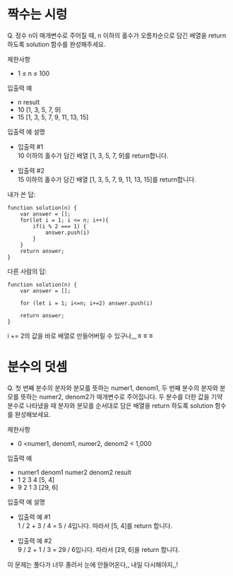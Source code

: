 # 짝수는 시렁
Q. 정수 n이 매개변수로 주어질 때, n 이하의 홀수가 오름차순으로 담긴 배열을 return하도록 solution 함수를 완성해주세요.

제한사항
- 1 ≤ n ≤ 100

입출력 예
- n	result
- 10	[1, 3, 5, 7, 9]
- 15	[1, 3, 5, 7, 9, 11, 13, 15]

입출력 예 설명
- 입출력 #1<br>
10 이하의 홀수가 담긴 배열 [1, 3, 5, 7, 9]를 return합니다.
  
- 입출력 #2<br>
15 이하의 홀수가 담긴 배열 [1, 3, 5, 7, 9, 11, 13, 15]를 return합니다.

내가 쓴 답:
```
function solution(n) {
    var answer = [];
    for(let i = 1; i <= n; i++){
        if(i % 2 === 1) {
            answer.push(i)
        }
    }
    return answer;
}
```

다른 사람의 답:
```
function solution(n) {
    var answer = [];

    for (let i = 1; i<=n; i+=2) answer.push(i)

    return answer;
}
```
i += 2의 값을 바로 배열로 만들어버릴 수 있구나,,,ㅎㅎㅎ

# 분수의 덧셈
Q. 첫 번째 분수의 분자와 분모를 뜻하는 numer1, denom1, 두 번째 분수의 분자와 분모를 뜻하는 numer2, denom2가 매개변수로 주어집니다. 두 분수를 더한 값을 기약 분수로 나타냈을 때 분자와 분모를 순서대로 담은 배열을 return 하도록 solution 함수를 완성해보세요.

제한사항
- 0 <numer1, denom1, numer2, denom2 < 1,000

입출력 예 <br>
- numer1	denom1	numer2	denom2	result
- 1	2	3	4	[5, 4]
- 9	2	1	3	[29, 6]

입출력 예 설명
- 입출력 예 #1 <br>
1 / 2 + 3 / 4 = 5 / 4입니다. 따라서 [5, 4]를 return 합니다.
  
- 입출력 예 #2 <br>
9 / 2 + 1 / 3 = 29 / 6입니다. 따라서 [29, 6]을 return 합니다.

이 문제는 풀다가 너무 졸려서 눈에 안들어온다,, 내일 다시해야지,,!

